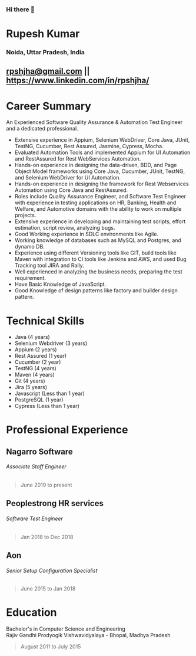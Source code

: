 ### Hi there 👋

# Rupesh Kumar

### Noida, Uttar Pradesh, India
## rpshjha@gmail.com || https://www.linkedin.com/in/rpshjha/

# Career Summary

An Experienced Software Quality Assurance & Automation Test Engineer and a dedicated professional.

<ul>
  <li>Extensive experience in Appium, Selenium WebDriver, Core Java, JUnit, TestNG, Cucumber, Rest Assured, Jasmine, Cypress, Mocha. </li>
  <li>Evaluated Automation Tools and implemented Appium for UI Automation and RestAssured for Rest WebServices Automation.</li>
  <li>Hands-on experience in designing the data-driven, BDD, and Page Object Model frameworks using Core Java, Cucumber, JUnit, TestNG, and Selenium WebDriver for UI Automation.</li>
  <li>Hands-on experience in designing the framework for Rest Webservices Automation using Core Java and RestAssured.</li>
  <li>Roles include Quality Assurance Engineer, and Software Test Engineer with experience in testing applications on HR, Banking, Health and Welfare, and Automotive domains with the ability to work on multiple projects.</li>
  <li>Extensive experience in developing and maintaining test scripts, effort estimation, script review, analyzing bugs.</li>
  <li>Good Working experience in SDLC environments like Agile.</li>
  <li>Working knowledge of databases such as MySQL and Postgres, and dynamo DB.</li>
  <li>Experience using different Versioning tools like GIT, build tools like Maven with integration to CI tools like Jenkins and AWS, and used Bug Tracking tool JIRA and Rally.</li>
  <li>Well experienced in analyzing the business needs, preparing the test requirement.</li>
   <li>Have Basic Knowledge of JavaScript.</li>
  <li>Good Knowledge of design patterns like factory and builder design pattern. </li>
</ul>


# Technical Skills

<ul>
  <li>Java (4 years)</li>
  <li>Selenium Webdriver (3 years)</li>
  <li>Appium (2 years)</li>
  <li>Rest Assured (1 year)</li>
  <li>Cucumber (2 year)</li>
  <li>TestNG (4 years)</li>
  <li>Maven (4 years)</li>
  <li>Git (4 years)</li>
  <li>Jira (5 years)</li>
  <li>Javascript (Less than 1 year)</li>
  <li>PostgreSQL (1 year)</li>
  <li>Cypress (Less than 1 year)</li>
  </ul>

# Professional Experience

## Nagarro Software
###### Associate Staff Engineer
> June 2019 to present

## Peoplestrong HR services
###### Software Test Engineer
> Jan 2018 to Dec 2018

## Aon
###### Senior Setup Configuration Specialist
> June 2015 to Jan 2018

# Education

Bachelor's in Computer Science and Engineering\
Rajiv Gandhi Prodyogik Vishwavidyalaya - Bhopal, Madhya Pradesh 
> August 2011 to July 2015
